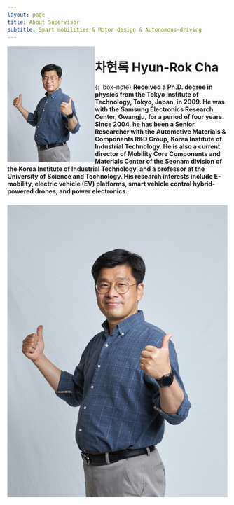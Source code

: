 ```yaml
---
layout: page
title: About Supervisor
subtitle: Smart mobilities & Motor design & Autonomous-driving
---
```


<img align="left" width="200" src="https://github.com/hrchalab/hrchalab.github.io/blob/master/assets/img/hrcha.png?raw=true" />

# 차현록 Hyun-Rok Cha 

{: .box-note}
**Received a Ph.D. degree in physics from the Tokyo Institute of Technology, Tokyo, Japan, in 2009. He was with the Samsung Electronics Research Center, Gwangju, for a period of four years. Since 2004, he has been a Senior Researcher with the Automotive Materials \& Components R\&D Group, Korea Institute of Industrial Technology. He is also a current director of Mobility Core Components and Materials Center of the Seonam division of the Korea Institute of Industrial Technology, and a professor at the University of Science and Technology. His research interests include E-mobility, electric vehicle (EV) platforms, smart vehicle control hybrid-powered drones, and power electronics.**


### 
![hrcha](https://github.com/hrchalab/hrchalab.github.io/blob/master/assets/img/hrcha.png?raw=true)

